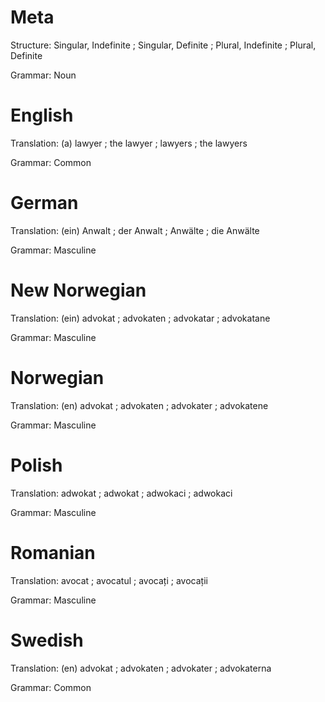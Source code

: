 Meta
====

Structure: Singular, Indefinite ; Singular, Definite ; Plural, Indefinite ; Plural, Definite

Grammar:   Noun



English
=======

Translation: (a) lawyer ; the lawyer ; lawyers ; the lawyers

Grammar:     Common



German
======

Translation: (ein) Anwalt ; der Anwalt ; Anwälte ; die Anwälte

Grammar:     Masculine



New Norwegian
=============

Translation: (ein) advokat ; advokaten ; advokatar ; advokatane

Grammar:     Masculine



Norwegian
=========

Translation: (en) advokat ; advokaten ; advokater ; advokatene

Grammar:     Masculine



Polish
======

Translation: adwokat ; adwokat ; adwokaci ; adwokaci

Grammar:     Masculine



Romanian
========

Translation: avocat ; avocatul ; avocați ; avocații

Grammar:     Masculine



Swedish
=======

Translation: (en) advokat ; advokaten ; advokater ; advokaterna

Grammar:     Common
